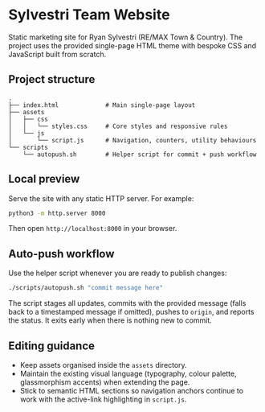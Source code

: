# Sylvestri Team Website

Static marketing site for Ryan Sylvestri (RE/MAX Town & Country). The project uses the provided single-page HTML theme with bespoke CSS and JavaScript built from scratch.

## Project structure

```
.
├── index.html             # Main single-page layout
├── assets
│   ├── css
│   │   └── styles.css     # Core styles and responsive rules
│   └── js
│       └── script.js      # Navigation, counters, utility behaviours
└── scripts
    └── autopush.sh        # Helper script for commit + push workflow
```

## Local preview

Serve the site with any static HTTP server. For example:

```bash
python3 -m http.server 8000
```

Then open `http://localhost:8000` in your browser.

## Auto-push workflow

Use the helper script whenever you are ready to publish changes:

```bash
./scripts/autopush.sh "commit message here"
```

The script stages all updates, commits with the provided message (falls back to a timestamped message if omitted), pushes to `origin`, and reports the status. It exits early when there is nothing new to commit.

## Editing guidance

- Keep assets organised inside the `assets` directory.
- Maintain the existing visual language (typography, colour palette, glassmorphism accents) when extending the page.
- Stick to semantic HTML sections so navigation anchors continue to work with the active-link highlighting in `script.js`.

